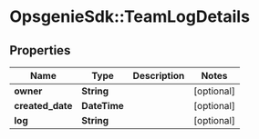 # OpsgenieSdk::TeamLogDetails

## Properties
Name | Type | Description | Notes
------------ | ------------- | ------------- | -------------
**owner** | **String** |  | [optional] 
**created_date** | **DateTime** |  | [optional] 
**log** | **String** |  | [optional] 


